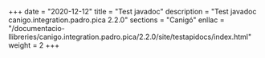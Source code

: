+++
date        = "2020-12-12"
title       = "Test javadoc"
description = "Test javadoc canigo.integration.padro.pica 2.2.0"
sections    = "Canigó"
enllac		= "/documentacio-llibreries/canigo.integration.padro.pica/2.2.0/site/testapidocs/index.html"
weight		= 2
+++
